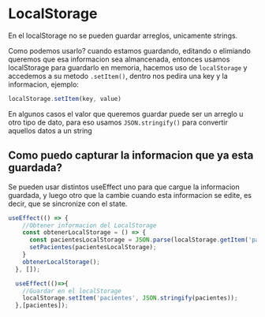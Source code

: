 # LocalStorage
En el localStorage no se pueden guardar arreglos, unicamente strings.

Como podemos usarlo? cuando estamos guardando, editando o elimiando queremos que esa informacion sea almancenada, entonces usamos localStorage para guardarlo en memoria, hacemos uso de `localStorage` y accedemos a su metodo `.setItem()`, dentro nos pedira una key y la informacion, ejemplo:

```jsx
localStorage.setItem(key, value)
```

En algunos casos el valor que queremos guardar puede ser un arreglo u otro tipo de dato, para eso usamos `JSON.stringify()` para convertir aquellos datos a un string

## Como puedo capturar la informacion que ya esta guardada?
Se pueden usar distintos useEffect uno para que cargue la informacion guardada, y luego otro que la cambie cuando esta informacion se edite, es decir, que se sincronize con el state.

```jsx
useEffect(() => {
    //Obtener informacion del LocalStorage
    const obtenerLocalStorage = () => {
      const pacientesLocalStorage = JSON.parse(localStorage.getItem('pacientes')) ?? [];
      setPacientes(pacientesLocalStorage);
    }
    obtenerLocalStorage();
  }, []);

  useEffect(()=>{
    //Guardar en el localStorage
    localStorage.setItem('pacientes', JSON.stringify(pacientes));
  },[pacientes]);
```
